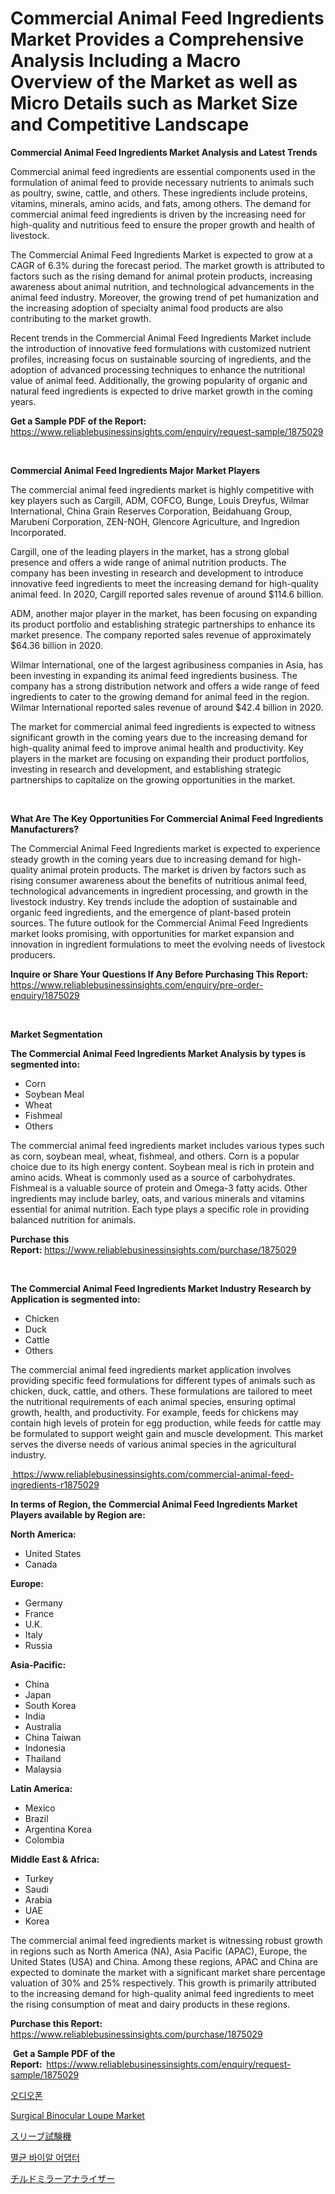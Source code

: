 <p><h1>Commercial Animal Feed Ingredients Market Provides a Comprehensive Analysis Including a Macro Overview of the Market as well as Micro Details such as Market Size and Competitive Landscape</h1></p><p><strong>Commercial Animal Feed Ingredients Market Analysis and Latest Trends</strong></p>
<p><p>Commercial animal feed ingredients are essential components used in the formulation of animal feed to provide necessary nutrients to animals such as poultry, swine, cattle, and others. These ingredients include proteins, vitamins, minerals, amino acids, and fats, among others. The demand for commercial animal feed ingredients is driven by the increasing need for high-quality and nutritious feed to ensure the proper growth and health of livestock.</p><p>The Commercial Animal Feed Ingredients Market is expected to grow at a CAGR of 6.3% during the forecast period. The market growth is attributed to factors such as the rising demand for animal protein products, increasing awareness about animal nutrition, and technological advancements in the animal feed industry. Moreover, the growing trend of pet humanization and the increasing adoption of specialty animal food products are also contributing to the market growth.</p><p>Recent trends in the Commercial Animal Feed Ingredients Market include the introduction of innovative feed formulations with customized nutrient profiles, increasing focus on sustainable sourcing of ingredients, and the adoption of advanced processing techniques to enhance the nutritional value of animal feed. Additionally, the growing popularity of organic and natural feed ingredients is expected to drive market growth in the coming years.</p></p>
<p><strong>Get a Sample PDF of the Report:&nbsp;</strong> <a href="https://www.reliablebusinessinsights.com/enquiry/request-sample/1875029">https://www.reliablebusinessinsights.com/enquiry/request-sample/1875029</a></p>
<p>&nbsp;</p>
<p><strong>Commercial Animal Feed Ingredients Major Market Players</strong></p>
<p><p>The commercial animal feed ingredients market is highly competitive with key players such as Cargill, ADM, COFCO, Bunge, Louis Dreyfus, Wilmar International, China Grain Reserves Corporation, Beidahuang Group, Marubeni Corporation, ZEN-NOH, Glencore Agriculture, and Ingredion Incorporated.</p><p>Cargill, one of the leading players in the market, has a strong global presence and offers a wide range of animal nutrition products. The company has been investing in research and development to introduce innovative feed ingredients to meet the increasing demand for high-quality animal feed. In 2020, Cargill reported sales revenue of around $114.6 billion.</p><p>ADM, another major player in the market, has been focusing on expanding its product portfolio and establishing strategic partnerships to enhance its market presence. The company reported sales revenue of approximately $64.36 billion in 2020.</p><p>Wilmar International, one of the largest agribusiness companies in Asia, has been investing in expanding its animal feed ingredients business. The company has a strong distribution network and offers a wide range of feed ingredients to cater to the growing demand for animal feed in the region. Wilmar International reported sales revenue of around $42.4 billion in 2020.</p><p>The market for commercial animal feed ingredients is expected to witness significant growth in the coming years due to the increasing demand for high-quality animal feed to improve animal health and productivity. Key players in the market are focusing on expanding their product portfolios, investing in research and development, and establishing strategic partnerships to capitalize on the growing opportunities in the market.</p></p>
<p>&nbsp;</p>
<p><strong>What Are The Key Opportunities For Commercial Animal Feed Ingredients Manufacturers?</strong></p>
<p><p>The Commercial Animal Feed Ingredients market is expected to experience steady growth in the coming years due to increasing demand for high-quality animal protein products. The market is driven by factors such as rising consumer awareness about the benefits of nutritious animal feed, technological advancements in ingredient processing, and growth in the livestock industry. Key trends include the adoption of sustainable and organic feed ingredients, and the emergence of plant-based protein sources. The future outlook for the Commercial Animal Feed Ingredients market looks promising, with opportunities for market expansion and innovation in ingredient formulations to meet the evolving needs of livestock producers.</p></p>
<p><strong>Inquire or Share Your Questions If Any Before Purchasing This Report:</strong> <a href="https://www.reliablebusinessinsights.com/enquiry/pre-order-enquiry/1875029">https://www.reliablebusinessinsights.com/enquiry/pre-order-enquiry/1875029</a></p>
<p>&nbsp;</p>
<p><strong>Market Segmentation</strong></p>
<p><strong>The Commercial Animal Feed Ingredients Market Analysis by types is segmented into:</strong></p>
<p><ul><li>Corn</li><li>Soybean Meal</li><li>Wheat</li><li>Fishmeal</li><li>Others</li></ul></p>
<p><p>The commercial animal feed ingredients market includes various types such as corn, soybean meal, wheat, fishmeal, and others. Corn is a popular choice due to its high energy content. Soybean meal is rich in protein and amino acids. Wheat is commonly used as a source of carbohydrates. Fishmeal is a valuable source of protein and Omega-3 fatty acids. Other ingredients may include barley, oats, and various minerals and vitamins essential for animal nutrition. Each type plays a specific role in providing balanced nutrition for animals.</p></p>
<p><strong>Purchase this Report:&nbsp;</strong><a href="https://www.reliablebusinessinsights.com/purchase/1875029">https://www.reliablebusinessinsights.com/purchase/1875029</a></p>
<p>&nbsp;</p>
<p><strong>The Commercial Animal Feed Ingredients Market Industry Research by Application is segmented into:</strong></p>
<p><ul><li>Chicken</li><li>Duck</li><li>Cattle</li><li>Others</li></ul></p>
<p><p>The commercial animal feed ingredients market application involves providing specific feed formulations for different types of animals such as chicken, duck, cattle, and others. These formulations are tailored to meet the nutritional requirements of each animal species, ensuring optimal growth, health, and productivity. For example, feeds for chickens may contain high levels of protein for egg production, while feeds for cattle may be formulated to support weight gain and muscle development. This market serves the diverse needs of various animal species in the agricultural industry.</p></p>
<p><a href="https://www.reliablebusinessinsights.com/commercial-animal-feed-ingredients-r1875029">&nbsp;https://www.reliablebusinessinsights.com/commercial-animal-feed-ingredients-r1875029</a></p>
<p><strong>In terms of Region, the Commercial Animal Feed Ingredients Market Players available by Region are:</strong></p>
<p>
    <p> <strong> North America: </strong>
        <ul>
            <li>United States</li>
            <li>Canada</li>
        </ul>
        </p> 
    <p> <strong> Europe: </strong>
        <ul>
            <li>Germany</li>
            <li>France</li>
            <li>U.K.</li>
            <li>Italy</li>
            <li>Russia</li>
        </ul>
        </p> 
    <p> <strong> Asia-Pacific: </strong>
        <ul>
            <li>China</li>
            <li>Japan</li>
            <li>South Korea</li>
            <li>India</li>
            <li>Australia</li>
            <li>China Taiwan</li>
            <li>Indonesia</li>
            <li>Thailand</li>
            <li>Malaysia</li>
        </ul>
        </p> 
    <p> <strong> Latin America: </strong>
        <ul>
            <li>Mexico</li>
            <li>Brazil</li>
            <li>Argentina Korea</li>
            <li>Colombia</li>
        </ul>
        </p> 
    <p> <strong> Middle East & Africa: </strong>
        <ul>
            <li>Turkey</li>
            <li>Saudi</li>
            <li>Arabia</li>
            <li>UAE</li>
            <li>Korea</li>
        </ul>
    </p>
    </p>
<p><p>The commercial animal feed ingredients market is witnessing robust growth in regions such as North America (NA), Asia Pacific (APAC), Europe, the United States (USA) and China. Among these regions, APAC and China are expected to dominate the market with a significant market share percentage valuation of 30% and 25% respectively. This growth is primarily attributed to the increasing demand for high-quality animal feed ingredients to meet the rising consumption of meat and dairy products in these regions.</p></p>
<p><strong>Purchase this Report: </strong><a href="https://www.reliablebusinessinsights.com/purchase/1875029">https://www.reliablebusinessinsights.com/purchase/1875029</a></p>
<p>&nbsp;<strong>Get a Sample PDF of the Report:&nbsp;&nbsp;</strong><a href="https://www.reliablebusinessinsights.com/enquiry/request-sample/1875029">https://www.reliablebusinessinsights.com/enquiry/request-sample/1875029</a></p>
<p><strong></strong></p>
<p><p><a href="https://github.com/xvz497517413/Market-Research-Report-List-2/blob/main/7437324127095.md">오디오폰</a></p><p><a href="https://github.com/WillieWoodard/Market-Research-Report-List-5/blob/main/surgical-binocular-loupe-market.md">Surgical Binocular Loupe Market</a></p><p><a href="https://github.com/avwofrml53535/Market-Research-Report-List-2/blob/main/3704471120034.md">スリーブ試験機</a></p><p><a href="https://github.com/JosefaRice/Market-Research-Report-List-1/blob/main/5402508127094.md">멸균 바이알 어댑터</a></p><p><a href="https://github.com/vtbvgl20191192/Market-Research-Report-List-2/blob/main/6047711120035.md">チルドミラーアナライザー</a></p></p>